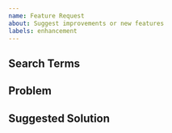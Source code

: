 ```yaml
---
name: Feature Request
about: Suggest improvements or new features
labels: enhancement
---
```


## Search Terms

<!-- Include keywords that might help others with the same problem find this issue -->

## Problem

<!-- What is missing or inconvenient without this improvement or feature? -->

## Suggested Solution

<!-- How do you suggest fixing the problem? Do any other tools already do it? -->
